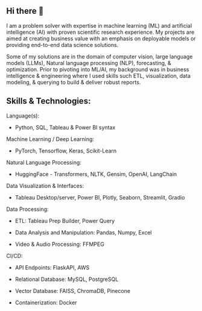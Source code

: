 ## Hi there 👋

I am a problem solver with expertise in machine learning (ML) and artificial intelligence (AI) with proven scientific research experience. My projects are aimed at creating business value with an emphasis on deployable models or providing end-to-end data science solutions. 

Some of my solutions are in the domain of computer vision, large language models (LLMs), Natural language processing (NLP), forecasting, & optimization. Prior to pivoting into ML/AI, my background was in business intelligence & engineering where I used skills such ETL, visualization, data modeling, & querying to build & deliver robust reports. 

## Skills & Technologies:

Language(s): 
* Python, SQL, Tableau & Power BI syntax

Machine Learning / Deep Learning: 
* PyTorch, Tensorflow, Keras, Scikit-Learn

Natural Language Processing: 
* HuggingFace - Transformers, NLTK, Gensim, OpenAI, LangChain

Data Visualization & Interfaces:
* Tableau Desktop/server, Power BI, Plotly, Seaborn, Streamlit, Gradio 

Data Processing:
* ETL: Tableau Prep Builder, Power Query

* Data Analysis and Manipulation: Pandas, Numpy, Excel

* Video & Audio Processing: FFMPEG

CI/CD:
* API Endpoints: FlaskAPI, AWS

* Relational Database: MySQL, PostgreSQL

* Vector Database: FAISS, ChromaDB, Pinecone 

* Containerization: Docker
